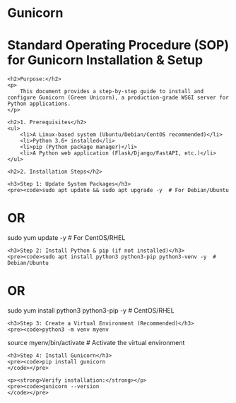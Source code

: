 # Gunicorn
<!DOCTYPE html>
<html lang="en">
<head>
    <meta charset="UTF-8">
    <title>Gunicorn Installation & Setup - SOP</title>
</head>
<body>
    <h1>Standard Operating Procedure (SOP) for Gunicorn Installation & Setup</h1>

    <h2>Purpose:</h2>
    <p>
        This document provides a step-by-step guide to install and configure Gunicorn (Green Unicorn), a production-grade WSGI server for Python applications.
    </p>

    <h2>1. Prerequisites</h2>
    <ul>
        <li>A Linux-based system (Ubuntu/Debian/CentOS recommended)</li>
        <li>Python 3.6+ installed</li>
        <li>pip (Python package manager)</li>
        <li>A Python web application (Flask/Django/FastAPI, etc.)</li>
    </ul>

    <h2>2. Installation Steps</h2>

    <h3>Step 1: Update System Packages</h3>
    <pre><code>sudo apt update && sudo apt upgrade -y  # For Debian/Ubuntu
# OR
sudo yum update -y  # For CentOS/RHEL
    </code></pre>

    <h3>Step 2: Install Python & pip (if not installed)</h3>
    <pre><code>sudo apt install python3 python3-pip python3-venv -y  # Debian/Ubuntu
# OR
sudo yum install python3 python3-pip -y  # CentOS/RHEL
    </code></pre>

    <h3>Step 3: Create a Virtual Environment (Recommended)</h3>
    <pre><code>python3 -m venv myenv
source myenv/bin/activate  # Activate the virtual environment
    </code></pre>

    <h3>Step 4: Install Gunicorn</h3>
    <pre><code>pip install gunicorn
    </code></pre>

    <p><strong>Verify installation:</strong></p>
    <pre><code>gunicorn --version
    </code></pre>
</body>
</html>
